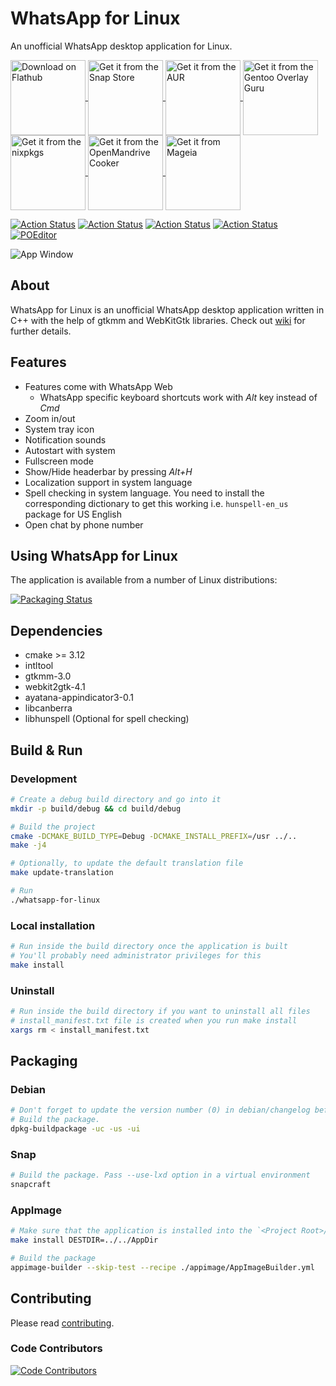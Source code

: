 # WhatsApp for Linux

An unofficial WhatsApp desktop application for Linux.

<p align="left">
    <a href="https://flathub.org/apps/details/com.github.eneshecan.WhatsAppForLinux">
        <img align="center" alt="Download on Flathub" src="https://flathub.org/assets/badges/flathub-badge-en.png" width="120">
    </a>
    <a href="https://snapcraft.io/whatsapp-for-linux">
        <img align="center" alt="Get it from the Snap Store" src="https://snapcraft.io/static/images/badges/en/snap-store-black.svg" width="120">
    </a>
    <a href="https://aur.archlinux.org/packages/whatsapp-for-linux">
        <img align="center" alt="Get it from the AUR" src="https://archlinux.org/static/logos/archlinux-logo-dark-scalable.518881f04ca9.svg" width="120">
    </a>
    <a href="https://gpo.zugaina.org/Overlays/guru/net-im/whatsapp-for-linux">
        <img align="center" alt="Get it from the Gentoo Overlay Guru" src="https://gpo.zugaina.org/img/logo.png" width="120">
    </a>
    <a href="https://github.com/NixOS/nixpkgs/blob/master/pkgs/applications/networking/instant-messengers/whatsapp-for-linux/default.nix">
        <img align="center" alt="Get it from the nixpkgs" src="https://nixos.org/logo/nixos-hires.png" width="120">
    </a>
    <a href="https://github.com/OpenMandrivaAssociation/whatsapp-for-linux/tree/master">
        <img align="center" alt="Get it from the OpenMandrive Cooker" src="https://www.openmandriva.org/squelettes/img/OM-300pl.png" width="120">
    </a>
        <a href="https://madb.mageia.org/package/show/name/whatsapp-for-linux">
        <img align="center" alt="Get it from Mageia" src="https://www.mageia.org/g/media/logo/mageia-2013.png" width="120">
    </a>
</p>

[![Action Status](https://github.com/eneshecan/whatsapp-for-linux/workflows/Linter/badge.svg)](https://github.com/eneshecan/whatsapp-for-linux/actions/workflows/linter.yml)
[![Action Status](https://github.com/eneshecan/whatsapp-for-linux/workflows/Build/badge.svg)](https://github.com/eneshecan/whatsapp-for-linux/actions/workflows/build.yml)
[![Action Status](https://github.com/eneshecan/whatsapp-for-linux/workflows/Install/badge.svg)](https://github.com/eneshecan/whatsapp-for-linux/actions/workflows/install.yml)
[![Action Status](https://github.com/eneshecan/whatsapp-for-linux/workflows/Release/badge.svg)](https://github.com/eneshecan/whatsapp-for-linux/actions/workflows/release.yml)
[![POEditor](https://img.shields.io/badge/Translations-POEditor-brightgreen)](https://poeditor.com/join/project/jMGkxVn3vN)

![App Window](screenshot/app.png)


## About

WhatsApp for Linux is an unofficial WhatsApp desktop application written in C++ with the help of gtkmm and WebKitGtk libraries.
Check out [wiki](https://github.com/eneshecan/whatsapp-for-linux/wiki) for further details.


## Features

* Features come with WhatsApp Web
  * WhatsApp specific keyboard shortcuts work with *Alt* key instead of *Cmd*
* Zoom in/out
* System tray icon
* Notification sounds
* Autostart with system
* Fullscreen mode
* Show/Hide headerbar by pressing *Alt+H*
* Localization support in system language
* Spell checking in system language. You need to install the corresponding dictionary to get this working i.e. `hunspell-en_us` package for US English
* Open chat by phone number


## Using WhatsApp for Linux

The application is available from a number of Linux distributions:

[![Packaging Status](https://repology.org/badge/vertical-allrepos/whatsapp-for-linux.svg)](https://repology.org/project/whatsapp-for-linux/versions)


## Dependencies

* cmake >= 3.12
* intltool
* gtkmm-3.0
* webkit2gtk-4.1
* ayatana-appindicator3-0.1
* libcanberra
* libhunspell (Optional for spell checking)


## Build & Run

### Development

```bash
# Create a debug build directory and go into it
mkdir -p build/debug && cd build/debug

# Build the project
cmake -DCMAKE_BUILD_TYPE=Debug -DCMAKE_INSTALL_PREFIX=/usr ../..
make -j4

# Optionally, to update the default translation file
make update-translation

# Run
./whatsapp-for-linux
```

### Local installation

```bash
# Run inside the build directory once the application is built
# You'll probably need administrator privileges for this
make install
```

### Uninstall

```bash
# Run inside the build directory if you want to uninstall all files
# install_manifest.txt file is created when you run make install
xargs rm < install_manifest.txt
```


## Packaging

### Debian

```bash
# Don't forget to update the version number (0) in debian/changelog before this
# Build the package.
dpkg-buildpackage -uc -us -ui
```

### Snap

```bash
# Build the package. Pass --use-lxd option in a virtual environment
snapcraft
```

### AppImage

```bash
# Make sure that the application is installed into the `<Project Root>/AppDir` directory
make install DESTDIR=../../AppDir

# Build the package
appimage-builder --skip-test --recipe ./appimage/AppImageBuilder.yml
```


## Contributing

Please read [contributing](CONTRIBUTING.md).

### Code Contributors

[![Code Contributors](https://opencollective.com/whatsapp-for-linux/contributors.svg?width=880&button=false)](https://github.com/eneshecan/whatsapp-for-linux/graphs/contributors)

